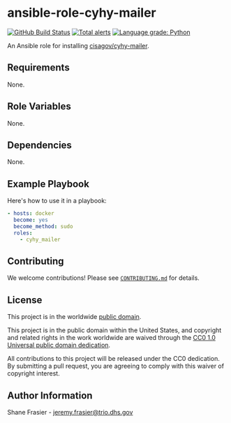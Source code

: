 # ansible-role-cyhy-mailer #

[![GitHub Build Status](https://github.com/cisagov/ansible-role-cyhy-mailer/workflows/build/badge.svg)](https://github.com/cisagov/ansible-role-cyhy-mailer/actions)
[![Total alerts](https://img.shields.io/lgtm/alerts/g/cisagov/ansible-role-cyhy-mailer.svg?logo=lgtm&logoWidth=18)](https://lgtm.com/projects/g/cisagov/ansible-role-cyhy-mailer/alerts/)
[![Language grade: Python](https://img.shields.io/lgtm/grade/python/g/cisagov/ansible-role-cyhy-mailer.svg?logo=lgtm&logoWidth=18)](https://lgtm.com/projects/g/cisagov/ansible-role-cyhy-mailer/context:python)

An Ansible role for installing
[cisagov/cyhy-mailer](https://github.com/cisagov/cyhy-mailer).

## Requirements ##

None.

## Role Variables ##

None.

## Dependencies ##

None.

## Example Playbook ##

Here's how to use it in a playbook:

```yaml
- hosts: docker
  become: yes
  become_method: sudo
  roles:
    - cyhy_mailer
```

## Contributing ##

We welcome contributions!  Please see [`CONTRIBUTING.md`](CONTRIBUTING.md) for
details.

## License ##

This project is in the worldwide [public domain](LICENSE).

This project is in the public domain within the United States, and
copyright and related rights in the work worldwide are waived through
the [CC0 1.0 Universal public domain
dedication](https://creativecommons.org/publicdomain/zero/1.0/).

All contributions to this project will be released under the CC0
dedication. By submitting a pull request, you are agreeing to comply
with this waiver of copyright interest.

## Author Information ##

Shane Frasier - <jeremy.frasier@trio.dhs.gov>
